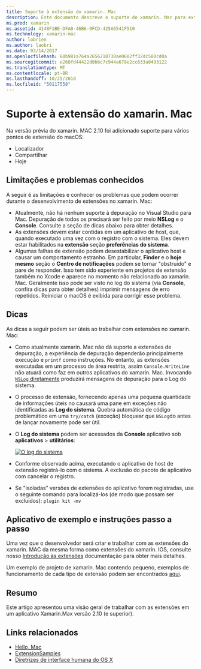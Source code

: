 ```yaml
---
title: Suporte à extensão do xamarin. Mac
description: Este documento descreve o suporte do xamarin. Mac para extensões de localizador, compartilhamento e hoje. Ele examina as limitações e problemas conhecidos, links para um aplicativo de exemplo e instruções passo a passo e fornece dicas para trabalhar com extensões.
ms.prod: xamarin
ms.assetid: 4148F1BE-DFA0-46B6-9FCD-425A6541F510
ms.technology: xamarin-mac
author: lobrien
ms.author: laobri
ms.date: 03/14/2017
ms.openlocfilehash: 60b981a764a2656210730ae0602ff32dc580cd0a
ms.sourcegitcommit: e268fd44422d0bbc7c944a678e2cc633a0493122
ms.translationtype: MT
ms.contentlocale: pt-BR
ms.lasthandoff: 10/25/2018
ms.locfileid: "50117558"
---
```

# <a name="xamarinmac-extension-support"></a>Suporte à extensão do xamarin. Mac

Na versão prévia do xamarin. MAC 2.10 foi adicionado suporte para vários pontos de extensão do macOS:

- Localizador
- Compartilhar
- Hoje

<a name="Limitations-and-Known-Issues" />

## <a name="limitations-and-known-issues"></a>Limitações e problemas conhecidos

A seguir é as limitações e conhecer os problemas que podem ocorrer durante o desenvolvimento de extensões no xamarin. Mac:

* Atualmente, não há nenhum suporte à depuração no Visual Studio para Mac. Depuração de todos os precisará ser feito por meio **NSLog** e o **Console**. Consulte a seção de dicas abaixo para obter detalhes.
* As extensões devem estar contidas em um aplicativo de host, que, quando executado uma vez com o registro com o sistema. Eles devem estar habilitados na **extensão** seção **preferências do sistema**. 
* Algumas falhas de extensão podem desestabilizar o aplicativo host e causar um comportamento estranho. Em particular, **Finder** e o **hoje mesmo** seção o **Centro de notificações** podem se tornar "obstruído" e pare de responder. Isso tem sido experiente em projetos de extensão também no Xcode e aparece no momento não relacionado ao xamarin. Mac. Geralmente isso pode ser visto no log do sistema (via **Console**, confira dicas para obter detalhes) imprimir mensagens de erro repetidos. Reiniciar o macOS é exibida para corrigir esse problema.

<a name="Tips" />

## <a name="tips"></a>Dicas

As dicas a seguir podem ser úteis ao trabalhar com extensões no xamarin. Mac:

- Como atualmente xamarin. Mac não dá suporte a extensões de depuração, a experiência de depuração dependerão principalmente execução e `printf` como instruções. No entanto, as extensões executadas em um processo de área restrita, assim `Console.WriteLine` não atuará como faz em outros aplicativos do xamarin. Mac. Invocando [ `NSLog` diretamente](https://gist.github.com/chamons/e2e409013a449cfbe1f2fbe5547f6554) produzirá mensagens de depuração para o Log do sistema.
- O processo de extensão, fornecendo apenas uma pequena quantidade de informações úteis no causará uma pane em exceções não identificadas as **Log do sistema**. Quebra automática de código problemático em uma `try/catch` (exceção) bloquear que `NSLog`do antes de lançar novamente pode ser útil.
- O **Log do sistema** podem ser acessados da **Console** aplicativo sob **aplicativos** > **utilitários**:

    [![](extensions-images/extension02.png "O log do sistema")](extensions-images/extension02.png#lightbox)
- Conforme observado acima, executando o aplicativo de host de extensão registrá-lo com o sistema. A exclusão do pacote de aplicativo com cancelar o registro. 
- Se "isoladas" versões de extensões do aplicativo forem registradas, use o seguinte comando para localizá-los (de modo que possam ser excluídos): `plugin kit -mv`


<a name="Walkthrough-and-Sample-App" />

## <a name="walkthrough-and-sample-app"></a>Aplicativo de exemplo e instruções passo a passo

Uma vez que o desenvolvedor será criar e trabalhar com as extensões do xamarin. MAC da mesma forma como extensões do xamarin. IOS, consulte nosso [Introdução às extensões](~/ios/platform/extensions.md) documentação para obter mais detalhes.

Um exemplo de projeto de xamarin. Mac contendo pequeno, exemplos de funcionamento de cada tipo de extensão podem ser encontrados [aqui](https://developer.xamarin.com/samples/mac/ExtensionSamples/).

<a name="Summary" />

## <a name="summary"></a>Resumo

Este artigo apresentou uma visão geral de trabalhar com as extensões em um aplicativo Xamarin.Max versão 2.10 (e superior).

## <a name="related-links"></a>Links relacionados

- [Hello, Mac](~/mac/get-started/hello-mac.md)
- [ExtensionSamples](https://developer.xamarin.com/samples/mac/ExtensionSamples/)
- [Diretrizes de interface humana do OS X](https://developer.apple.com/library/mac/documentation/UserExperience/Conceptual/OSXHIGuidelines/)
